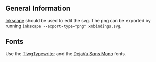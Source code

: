 ## General Information

[Inkscape](https://inkscape.org/) should be used to edit the svg.
The png can be exported by running `inkscape --export-type="png" xmbindings.svg`.

## Fonts

Use the [TlwgTypewriter](https://github.com/tlwg/fonts-tlwg) and the [DejaVu Sans Mono](https://dejavu-fonts.github.io/) fonts.
